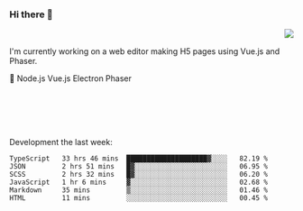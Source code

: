 ### Hi there 👋

<img align="right" src="https://github-readme-stats.vercel.app/api?username=jasonpanggo"/>

<br>
<p align="left">
I'm currently working on a web editor making H5 pages using Vue.js and Phaser.
</p>
<p align="left">
📖 Node.js Vue.js Electron Phaser
</p>
<br>
<br>
<br>
<br>

Development the last week:
<!--START_SECTION:waka-->

```text
TypeScript   33 hrs 46 mins  ████████████████████▓░░░░   82.19 %
JSON         2 hrs 51 mins   █▓░░░░░░░░░░░░░░░░░░░░░░░   06.95 %
SCSS         2 hrs 32 mins   █▓░░░░░░░░░░░░░░░░░░░░░░░   06.20 %
JavaScript   1 hr 6 mins     ▓░░░░░░░░░░░░░░░░░░░░░░░░   02.68 %
Markdown     35 mins         ▒░░░░░░░░░░░░░░░░░░░░░░░░   01.46 %
HTML         11 mins         ░░░░░░░░░░░░░░░░░░░░░░░░░   00.45 %
```

<!--END_SECTION:waka-->

<!--
**JASONPANGGO/jasonpanggo** is a ✨ _special_ ✨ repository because its `README.md` (this file) appears on your GitHub profile.

Here are some ideas to get you started:

- 🔭 I’m currently working on ...
- 🌱 I’m currently learning ...
- 👯 I’m looking to collaborate on ...
- 🤔 I’m looking for help with ...
- 💬 Ask me about ...
- 📫 How to reach me: ...
- 😄 Pronouns: ...
- ⚡ Fun fact: ...
-->
